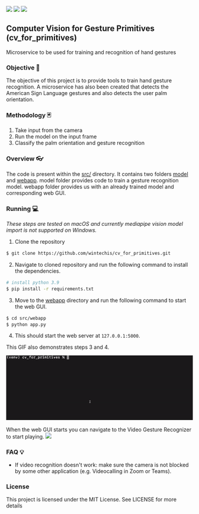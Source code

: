 ![](https://img.shields.io/badge/python-v3.9-blue.svg)
![](https://img.shields.io/badge/platforms-Linux-blue.svg)
![](https://img.shields.io/badge/Platform-MacOs%20Ventura-blue.svg)
## Computer Vision for Gesture Primitives (cv_for_primitives)
Microservice to be used for training and recognition of hand gestures
### Objective 🎯
The objective of this project is to provide tools to train hand gesture recognition. A microservice has also been created
that detects the American Sign Language gestures and also detects the user palm orientation.

### Methodology 🃏
1. Take input from the camera
2. Run the model on the input frame
3. Classify the palm orientation and gesture recognition

### Overview 👓
The code is present within the [src/](src) directory. 
It contains two folders [model](src/model) and [webapp](src/webapp). 
model folder provides code to train a gesture recognition model. 
webapp folder provides us with an already trained model and corresponding web GUI. 

### Running 💻

_These steps are tested on macOS and currently mediapipe vision model import is not supported on Windows._

1. Clone the repository

```bash
$ git clone https://github.com/wintechis/cv_for_primitives.git
```
2. Navigate to cloned repository and run the following command to install the dependencies. 

```bash
# install python 3.9 
$ pip install -r requirements.txt
```
3. Move to the [webapp](src/webapp) directory and run the following command to start the web GUI. 
```bash
$ cd src/webapp
$ python app.py
```
4. This should start the web server at `127.0.0.1:5000`. 

This GIF also demonstrates steps 3 and 4.

![](blob/how-to-run.gif)

When the web GUI starts you can navigate to the Video Gesture Recognizer to start playing. 
![](blob/gesture-recognizer.gif)

### FAQ 💡
* If video recognition doesn't work: make sure the camera is not blocked by some other application (e.g. Videocalling in Zoom or Teams).
### License
This project is licensed under the MIT License. See LICENSE for more details
         
     

             







